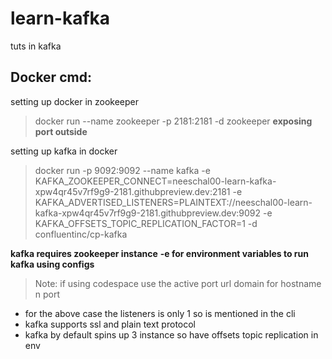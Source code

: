 # learn-kafka
tuts in kafka


## Docker cmd:
setting up docker in zookeeper
> docker run --name zookeeper  -p 2181:2181 -d zookeeper
**exposing port outside**

setting up kafka in docker
> docker run -p 9092:9092 --name kafka  -e KAFKA_ZOOKEEPER_CONNECT=neeschal00-learn-kafka-xpw4qr45v7rf9g9-2181.githubpreview.dev:2181 -e 
> KAFKA_ADVERTISED_LISTENERS=PLAINTEXT://neeschal00-learn-kafka-xpw4qr45v7rf9g9-2181.githubpreview.dev:9092 -e KAFKA_OFFSETS_TOPIC_REPLICATION_FACTOR=1 -d confluentinc/cp-kafka 


**kafka requires zookeeper instance**
**-e for environment variables to run kafka using configs**

> Note: if using codespace use the active port url domain for hostname n port
- for the above case the listeners is only 1 so is mentioned in the cli 
- kafka supports ssl and plain text protocol
- kafka by default spins up 3 instance so have offsets topic replication in env